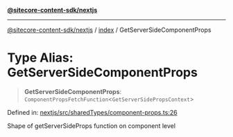 [**@sitecore-content-sdk/nextjs**](../../README.md)

***

[@sitecore-content-sdk/nextjs](../../README.md) / [index](../README.md) / GetServerSideComponentProps

# Type Alias: GetServerSideComponentProps

> **GetServerSideComponentProps**: `ComponentPropsFetchFunction`\<`GetServerSidePropsContext`\>

Defined in: [nextjs/src/sharedTypes/component-props.ts:26](https://github.com/Sitecore/content-sdk/blob/d66d73920955c32f18807cacf98f4ede97be14bd/packages/nextjs/src/sharedTypes/component-props.ts#L26)

Shape of getServerSideProps function on component level
